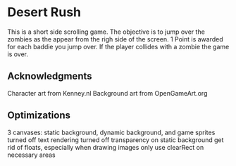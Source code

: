Desert Rush
=================

This is a short side scrolling game. The objective is to jump over the zombies as the appear from the righ side of the screen. 1 Point is awarded for each baddie you jump over. If the player collides with a zombie the game is over.

Acknowledgments
---------------

Character art from Kenney.nl
Background art from OpenGameArt.org

## Optimizations
3 canvases: static background, dynamic background, and game sprites
turned off text rendering
turned off transparency on static background
get rid of floats, especially when drawing images
only use clearRect on necessary areas
